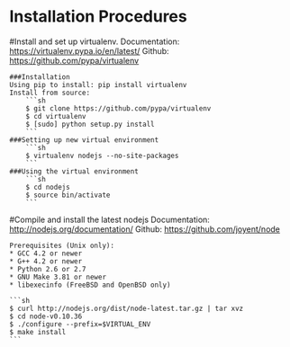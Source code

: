 Installation Procedures
=======================

#Install and set up virtualenv.
    Documentation: https://virtualenv.pypa.io/en/latest/
    Github: https://github.com/pypa/virtualenv

    ###Installation
    Using pip to install: pip install virtualenv
    Install from source:
        ```sh
        $ git clone https://github.com/pypa/virtualenv
        $ cd virtualenv
        $ [sudo] python setup.py install
        ```
    ###Setting up new virtual environment
        ```sh
        $ virtualenv nodejs --no-site-packages
        ```
    ###Using the virtual environment
        ```sh
        $ cd nodejs
        $ source bin/activate
        ```

#Compile and install the latest nodejs
    Documentation: http://nodejs.org/documentation/
    Github: https://github.com/joyent/node

    Prerequisites (Unix only):
    * GCC 4.2 or newer
    * G++ 4.2 or newer
    * Python 2.6 or 2.7
    * GNU Make 3.81 or newer
    * libexecinfo (FreeBSD and OpenBSD only)

    ```sh
    $ curl http://nodejs.org/dist/node-latest.tar.gz | tar xvz
    $ cd node-v0.10.36
    $ ./configure --prefix=$VIRTUAL_ENV
    $ make install
    ```
